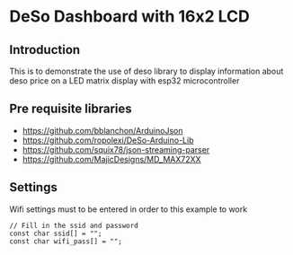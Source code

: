# DeSo Dashboard with 16x2 LCD

## Introduction
This is to demonstrate the use of deso library to display information about deso price on a LED matrix display with esp32 microcontroller 

## Pre requisite libraries
- https://github.com/bblanchon/ArduinoJson
- https://github.com/ropolexi/DeSo-Arduino-Lib
- https://github.com/squix78/json-streaming-parser
- https://github.com/MajicDesigns/MD_MAX72XX

## Settings

Wifi settings must to be entered in order to this example to work

```
// Fill in the ssid and password
const char ssid[] = "";
const char wifi_pass[] = "";
```